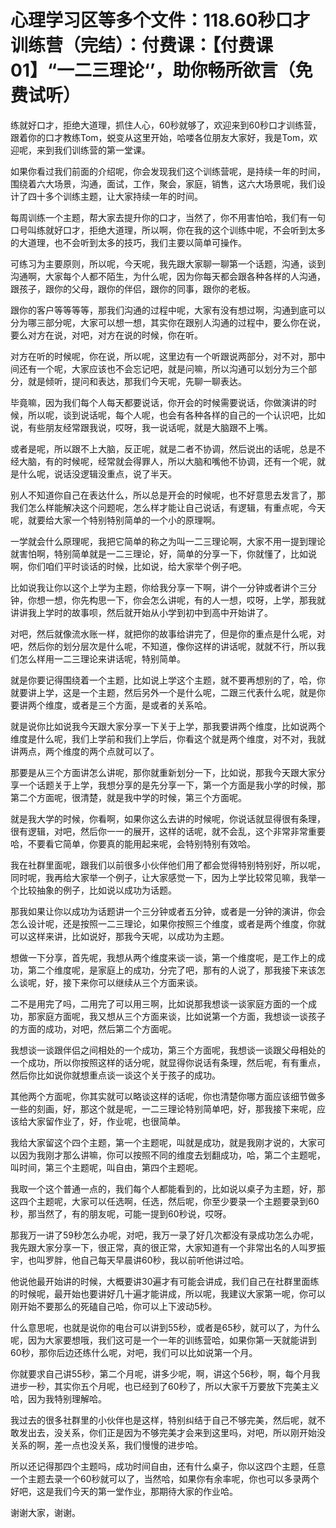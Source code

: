 # 心理学习区等多个文件：118.60秒口才训练营（完结）：付费课：【付费课01】“一二三理论‘’，助你畅所欲言（免费试听）

练就好口才，拒绝大道理，抓住人心，60秒就够了，欢迎来到60秒口才训练营，跟着你的口才教练Tom，蜕变从这里开始，哈喽各位朋友大家好，我是Tom，欢迎呢，来到我们训练营的第一堂课。

如果你看过我们前面的介绍呢，你会发现我们这个训练营呢，是持续一年的时间，围绕着六大场景，沟通，面试，工作，聚会，家庭，销售，这六大场景呢，我们设计了四十多个训练主题，让大家持续一年的时间。

每周训练一个主题，帮大家去提升你的口才，当然了，你不用害怕哈，我们有一句口号叫练就好口才，拒绝大道理，所以啊，你在我的这个训练中呢，不会听到太多的大道理，也不会听到太多的技巧，我们主要以简单可操作。

可练习为主要原则，所以呢，今天呢，我先跟大家聊一聊第一个话题，沟通，谈到沟通啊，大家每个人都不陌生，为什么呢，因为你每天都会跟各种各样的人沟通，跟孩子，跟你的父母，跟你的伴侣，跟你的同事，跟你的老板。

跟你的客户等等等等，那我们沟通的过程中呢，大家有没有想过啊，沟通到底可以分为哪三部分呢，大家可以想一想，其实你在跟别人沟通的过程中，要么你在说，要么对方在说，对吧，对方在说的时候，你在听。

对方在听的时候呢，你在说，所以呢，这里边有一个听跟说两部分，对不对，那中间还有一个呢，大家应该也不会忘记吧，就是问嘛，所以沟通可以划分为三个部分，就是倾听，提问和表达，那我们今天呢，先聊一聊表达。

毕竟嘛，因为我们每个人每天都要说话，你开会的时候需要说话，你做演讲的时候，所以呢，谈到说话呢，每个人呢，也会有各种各样的自己的一个认识吧，比如说，有些朋友经常跟我说，哎呀，我一说话呢，就是大脑跟不上嘴。

或者是呢，所以跟不上大脑，反正呢，就是二者不协调，然后说出的话呢，总是不经大脑，有的时候呢，经常就会得罪人，所以大脑和嘴他不协调，还有一个呢，就是什么呢，说话没逻辑没重点，说了半天。

别人不知道你自己在表达什么，所以总是开会的时候呢，也不好意思去发言了，那我们怎么样能解决这个问题呢，怎么样才能让自己说话，有逻辑，有重点呢，今天呢，就要给大家一个特别特别简单的一个小的原理啊。

一学就会什么原理呢，我把它简单的称之为叫一二三理论啊，大家不用一提到理论就害怕啊，特别简单就是一二三理论，好，简单的分享一下，你就懂了，比如说啊，你们咱们平时谈话的时候，比如说，给大家举个例子吧。

比如说我让你以这个上学为主题，你给我分享一下啊，讲个一分钟或者讲个三分钟，你想一想，你先构思一下，你会怎么讲呢，有的人一想，哎呀，上学，那我就讲讲我上学时的故事呗，然后就开始从小学到初中到高中开始讲了。

对吧，然后就像流水账一样，就把你的故事给讲完了，但是你的重点是什么呢，对吧，然后你的划分层次是什么呢，不知道，像你这样的讲话呢，就就不行，所以我们怎么样用一二三理论来讲话呢，特别简单。

就是你要记得围绕着一个主题，比如说上学这个主题，就不要再想别的了，哈，你就要讲上学，这是一个主题，然后另外一个是什么呢，二跟三代表什么呢，就是你要讲两个维度，或者是三个方面，是或者的关系哈。

就是说你比如说我今天跟大家分享一下关于上学，那我要讲两个维度，比如说两个维度是什么呢，我们上学前和我们上学后，你看这个就是两个维度，对不对，我就讲两点，两个维度的两个点就可以了。

那要是从三个方面讲怎么讲呢，那你就重新划分一下，比如说，那我今天跟大家分享一个话题关于上学，我想分享的是先分享一下，第一个方面是我小学的时候，那第二个方面呢，很清楚，就是我中学的时候，第三个方面呢。

就是我大学的时候，你看啊，如果你这么去讲的时候呢，你说话就显得很有条理，很有逻辑，对吧，然后你一一的展开，这样的话呢，就不会乱，这个非常非常重要哈，不要看它简单，你要真的能用起来呢，会特别特别有效哈。

我在社群里面呢，跟我们以前很多小伙伴他们用了都会觉得特别特别好，所以呢，同时呢，我再给大家举一个例子，让大家感觉一下，因为上学比较常见嘛，我举一个比较抽象的例子，比如说以成功为话题。

那我如果让你以成功为话题讲一个三分钟或者五分钟，或者是一分钟的演讲，你会怎么设计呢，还是按照一二三理论，如果你按照三个维度，或者是两个维度，你就可以这样来讲，比如说好，那我今天呢，以成功为主题。

想做一下分享，首先呢，我想从两个维度来谈一谈，第一个维度呢，是工作上的成功，第二个维度呢，是家庭上的成功，分完了吧，那有的人说了，那我接下来该怎么谈呢，好，接下来你可以继续从三个方面来谈。

二不是用完了吗，二用完了可以用三啊，比如说那我想谈一谈家庭方面的一个成功，那家庭方面呢，我又想从三个方面来谈，比如说第一个方面，我想谈一谈孩子的方面的成功，对吧，然后第二个方面呢。

我想谈一谈跟伴侣之间相处的一个成功，第三个方面呢，我想谈一谈跟父母相处的一个成功，所以你按照这样的话分呢，就显得你说话有条理，然后呢，有有重点，然后你比如说你就想重点谈一谈这个关于孩子的成功。

其他两个方面呢，你其实就可以略谈这样的话呢，你也清楚你哪方面应该细节做多一些的刻画，好，那这个就是呢，一二三理论特别简单吧，好，那我接下来呢，应该给大家留作业了，好，作业呢，也很简单。

我给大家留这个四个主题，第一个主题呢，叫就是成功，就是我刚才说的，大家可以因为我刚才那么讲嘛，你可以按照不同的维度去划翻成功，哈，第二个主题呢，叫时间，第三个主题呢，叫自由，第四个主题呢。

我取一个这个普通一点的，我们每个人都能看到的，比如说以桌子为主题，好，那这四个主题呢，大家可以任选啊，任选，然后呢，你至少要录一个主题要录到60秒，那当然了，有的朋友呢，可能一提到60秒说，哎呀。

那我万一讲了59秒怎么办呢，对吧，我万一录了好几次都没有录成功怎么办呢，我先跟大家分享一下，很正常，真的很正常，大家知道有一个非常出名的人叫罗振宇，也叫罗胖，他自己每天早晨讲60秒，我以前听他讲过哈。

他说他最开始讲的时候，大概要讲30遍才有可能会讲成，我们自己在社群里面练的时候呢，最开始也要讲好几十遍才能讲成，所以呢，我建议大家第一呢，你可以刚开始不要那么的死磕自己哈，你可以上下波动5秒。

什么意思呢，也就是说你的电台可以讲到55秒，或者是65秒，就可以了，为什么呢，因为大家要想哦，我们这可是一个一年的训练营哈，如果你第一天就能讲到60秒，那你后边还练什么呢，对吧，我们可以比如说第一个月。

你就要求自己讲55秒，第二个月呢，讲多少呢，啊，讲这个56秒，啊，每个月我进步一秒，其实你五个月呢，也已经到了60秒了，所以大家千万要放下完美主义哈，因为我特别理解哈。

我过去的很多社群里的小伙伴也是这样，特别纠结于自己不够完美，然后呢，就不敢发出去，没关系，你们正是因为不够完美才会来到这里吗，对吧，所以刚开始没关系的啊，差一点也没关系，我们慢慢的进步哈。

所以还记得那四个主题吗，成功时间自由，还有什么桌子，你以这四个主题，任意一个主题去录一个60秒就可以了，当然哈，如果你有余率呢，你也可以多录两个好吧，这是我们今天的第一堂作业，那期待大家的作业哈。

谢谢大家，谢谢。